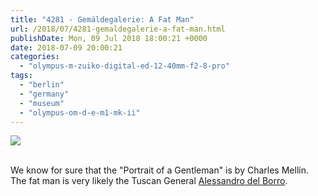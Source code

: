 ```yaml
---
title: "4281 - Gemäldegalerie: A Fat Man"
url: /2018/07/4281-gemaldegalerie-a-fat-man.html
publishDate: Mon, 09 Jul 2018 18:00:21 +0000
date: 2018-07-09 20:00:21
categories: 
  - "olympus-m-zuiko-digital-ed-12-40mm-f2-8-pro"
tags: 
  - "berlin"
  - "germany"
  - "museum"
  - "olympus-om-d-e-m1-mk-ii"
---
```

<div class="container">
<div class="center"><a target="_blank" href="https://d25zfm9zpd7gm5.cloudfront.net/1200x1200/2017/20170622_161205_lr.jpg"><img class="webfeedsFeaturedVisual" src="https://d25zfm9zpd7gm5.cloudfront.net/0600x0600/2017/20170622_161205_lr.jpg" /></a></div>
</div>
<br />

We know for sure that the "Portrait of a Gentleman" is by Charles Mellin. The fat man is very likely the Tuscan General <a href="https://en.wikipedia.org/wiki/Alessandro_dal_Borro" rel="noopener" target="_blank">Alessandro del Borro</a>.
